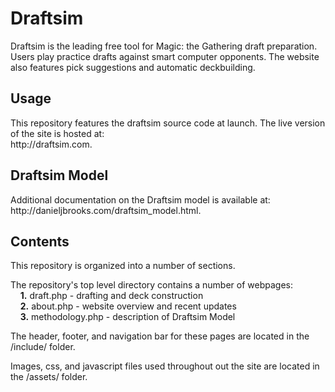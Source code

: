 <h1>Draftsim</h1>

<p> Draftsim is the leading free tool for Magic: the Gathering draft preparation. 
  Users play practice drafts against smart computer opponents. 
  The website also features pick suggestions and automatic deckbuilding. 
</p>

<h2> Usage </h2>
<p> This repository features the draftsim source code at launch. 
  The live version of the site is hosted at: <br>
  http://draftsim.com.
</p>

<h2> Draftsim Model </h2>
<p>
  Additional documentation on the Draftsim model is available at: <br>
  http://danieljbrooks.com/draftsim_model.html.
</p>

<h2> Contents </h2>
<p> This repository is organized into a number of sections. </p>
<p>
  The repository's top level directory contains a number of webpages:<br>
  &nbsp;&nbsp;&nbsp;&nbsp;<b>1.</b> draft.php - drafting and deck construction <br>
  &nbsp;&nbsp;&nbsp;&nbsp;<b>2.</b> about.php - website overview and recent updates <br>
  &nbsp;&nbsp;&nbsp;&nbsp;<b>3.</b> methodology.php - description of Draftsim Model <br> 
</p>
<p>
  The header, footer, and navigation bar for these pages are located in the /include/ folder.
</p>
<p>
  Images, css, and javascript files used throughout out the site are located in the /assets/ folder.  
</p>
